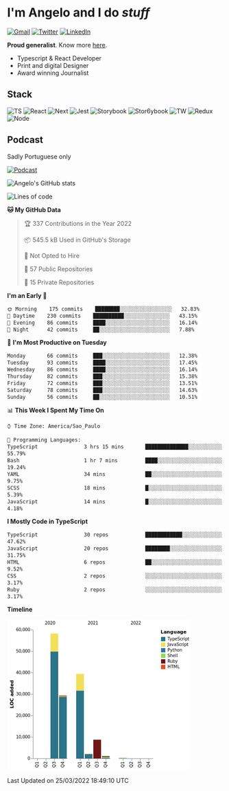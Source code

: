 # I'm Angelo and I do _stuff_

[![Gmail](https://img.shields.io/badge/Gmail-D14836?style=for-the-badge&logo=gmail&logoColor=white)](mailto:oiangelodias@gmail.com)
[![Twitter](https://img.shields.io/badge/Twitter-1DA1F2?style=for-the-badge&logo=twitter&logoColor=white)](https://www.twitter.com/oicronofobico)
[![LinkedIn](https://img.shields.io/badge/LinkedIn-0077B5?style=for-the-badge&logo=linkedin&logoColor=white)](https://www.linkedin.com/in/angelod1as/)

**Proud generalist**. Know more [here](http://www.angelodias.com.br/).

- Typescript & React Developer
- Print and digital Designer
- Award winning Journalist

## Stack

![TS](https://img.shields.io/badge/TypeScript-007ACC?style=for-the-badge&logo=typescript&logoColor=white)
![React](https://img.shields.io/badge/React-20232A?style=for-the-badge&logo=react&logoColor=61DAFB)
![Next](https://img.shields.io/badge/next.js-000000?style=for-the-badge&logo=nextdotjs&logoColor=white)
![Jest](https://img.shields.io/badge/Jest-C21325?style=for-the-badge&logo=jest&logoColor=white)
![Storybook](https://img.shields.io/badge/storybook-FF4785?style=for-the-badge&logo=storybook&logoColor=white)
![Stor6ybook](https://img.shields.io/badge/Figma-F24E1E?style=for-the-badge&logo=figma&logoColor=white)
![TW](https://img.shields.io/badge/Tailwind_CSS-38B2AC?style=for-the-badge&logo=tailwind-css&logoColor=white)
![Redux](https://img.shields.io/badge/Redux-593D88?style=for-the-badge&logo=redux&logoColor=white)
![Node](https://img.shields.io/badge/Node.js-339933?style=for-the-badge&logo=nodedotjs&logoColor=white)

## Podcast

Sadly Portuguese only

[![Podcast](https://user-images.githubusercontent.com/13950513/143299819-ef1f5a9b-f29b-4c52-b2c4-2cdb9dafa640.png)](http://anchor.fm/cronofobia)


![Angelo's GitHub stats](https://github-readme-stats.vercel.app/api?username=angelod1as&show_icons=true&theme=dark)

<!--START_SECTION:waka-->
![Lines of code](https://img.shields.io/badge/From%20Hello%20World%20I%27ve%20Written-139%20Thousand%20lines%20of%20code-blue)

**🐱 My GitHub Data** 

> 🏆 337 Contributions in the Year 2022
 > 
> 📦 545.5 kB Used in GitHub's Storage 
 > 
> 🚫 Not Opted to Hire
 > 
> 📜 57 Public Repositories 
 > 
> 🔑 15 Private Repositories  
 > 
**I'm an Early 🐤** 

```text
🌞 Morning    175 commits    ████████░░░░░░░░░░░░░░░░░   32.83% 
🌆 Daytime    230 commits    ██████████░░░░░░░░░░░░░░░   43.15% 
🌃 Evening    86 commits     ████░░░░░░░░░░░░░░░░░░░░░   16.14% 
🌙 Night      42 commits     ██░░░░░░░░░░░░░░░░░░░░░░░   7.88%

```
📅 **I'm Most Productive on Tuesday** 

```text
Monday       66 commits     ███░░░░░░░░░░░░░░░░░░░░░░   12.38% 
Tuesday      93 commits     ████░░░░░░░░░░░░░░░░░░░░░   17.45% 
Wednesday    86 commits     ████░░░░░░░░░░░░░░░░░░░░░   16.14% 
Thursday     82 commits     ███░░░░░░░░░░░░░░░░░░░░░░   15.38% 
Friday       72 commits     ███░░░░░░░░░░░░░░░░░░░░░░   13.51% 
Saturday     78 commits     ███░░░░░░░░░░░░░░░░░░░░░░   14.63% 
Sunday       56 commits     ██░░░░░░░░░░░░░░░░░░░░░░░   10.51%

```


📊 **This Week I Spent My Time On** 

```text
⌚︎ Time Zone: America/Sao_Paulo

💬 Programming Languages: 
TypeScript               3 hrs 15 mins       ██████████████░░░░░░░░░░░   55.79% 
Bash                     1 hr 7 mins         ████░░░░░░░░░░░░░░░░░░░░░   19.24% 
YAML                     34 mins             ██░░░░░░░░░░░░░░░░░░░░░░░   9.75% 
SCSS                     18 mins             █░░░░░░░░░░░░░░░░░░░░░░░░   5.39% 
JavaScript               14 mins             █░░░░░░░░░░░░░░░░░░░░░░░░   4.18%

```

**I Mostly Code in TypeScript** 

```text
TypeScript               30 repos            ████████████░░░░░░░░░░░░░   47.62% 
JavaScript               20 repos            ████████░░░░░░░░░░░░░░░░░   31.75% 
HTML                     6 repos             ██░░░░░░░░░░░░░░░░░░░░░░░   9.52% 
CSS                      2 repos             ░░░░░░░░░░░░░░░░░░░░░░░░░   3.17% 
Ruby                     2 repos             ░░░░░░░░░░░░░░░░░░░░░░░░░   3.17%

```


**Timeline**

![Chart not found](https://raw.githubusercontent.com/angelod1as/angelod1as/main/charts/bar_graph.png) 


 Last Updated on 25/03/2022 18:49:10 UTC
<!--END_SECTION:waka-->

